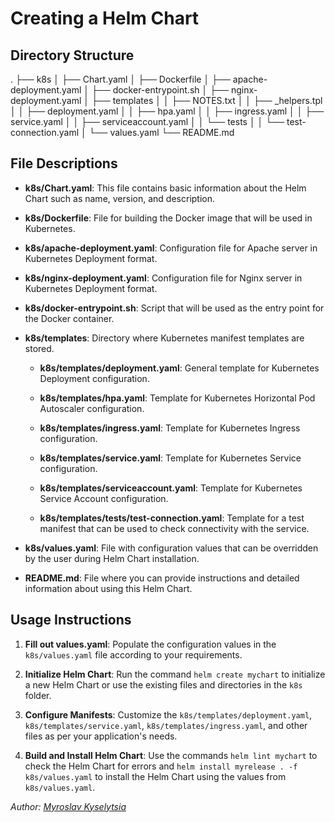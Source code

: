 # Creating a Helm Chart

## Directory Structure

.
├── k8s
│ ├── Chart.yaml
│ ├── Dockerfile
│ ├── apache-deployment.yaml
│ ├── docker-entrypoint.sh
│ ├── nginx-deployment.yaml
│ ├── templates
│ │ ├── NOTES.txt
│ │ ├── _helpers.tpl
│ │ ├── deployment.yaml
│ │ ├── hpa.yaml
│ │ ├── ingress.yaml
│ │ ├── service.yaml
│ │ ├── serviceaccount.yaml
│ │ └── tests
│ │ └── test-connection.yaml
│ └── values.yaml
└── README.md


## File Descriptions

- **k8s/Chart.yaml**: This file contains basic information about the Helm Chart such as name, version, and description.

- **k8s/Dockerfile**: File for building the Docker image that will be used in Kubernetes.

- **k8s/apache-deployment.yaml**: Configuration file for Apache server in Kubernetes Deployment format.

- **k8s/nginx-deployment.yaml**: Configuration file for Nginx server in Kubernetes Deployment format.

- **k8s/docker-entrypoint.sh**: Script that will be used as the entry point for the Docker container.

- **k8s/templates**: Directory where Kubernetes manifest templates are stored.

  - **k8s/templates/deployment.yaml**: General template for Kubernetes Deployment configuration.

  - **k8s/templates/hpa.yaml**: Template for Kubernetes Horizontal Pod Autoscaler configuration.

  - **k8s/templates/ingress.yaml**: Template for Kubernetes Ingress configuration.

  - **k8s/templates/service.yaml**: Template for Kubernetes Service configuration.

  - **k8s/templates/serviceaccount.yaml**: Template for Kubernetes Service Account configuration.

  - **k8s/templates/tests/test-connection.yaml**: Template for a test manifest that can be used to check connectivity with the service.

- **k8s/values.yaml**: File with configuration values that can be overridden by the user during Helm Chart installation.

- **README.md**: File where you can provide instructions and detailed information about using this Helm Chart.

## Usage Instructions

1. **Fill out values.yaml**: Populate the configuration values in the `k8s/values.yaml` file according to your requirements.

2. **Initialize Helm Chart**: Run the command `helm create mychart` to initialize a new Helm Chart or use the existing files and directories in the `k8s` folder.

3. **Configure Manifests**: Customize the `k8s/templates/deployment.yaml`, `k8s/templates/service.yaml`, `k8s/templates/ingress.yaml`, and other files as per your application's needs.

4. **Build and Install Helm Chart**: Use the commands `helm lint mychart` to check the Helm Chart for errors and `helm install myrelease . -f k8s/values.yaml` to install the Helm Chart using the values from `k8s/values.yaml`.

*Author: [Myroslav Kyselytsia](mirik12mirik@gmail.com)*

